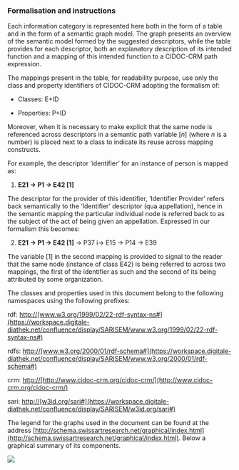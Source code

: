 ### Formalisation and instructions

Each information category is represented here both in the form of a table and in the form of a semantic graph model. The graph presents an overview of the semantic model formed by the suggested descriptors, while the table provides for each descriptor, both an explanatory description of its intended function and a mapping of this intended function to a CIDOC-CRM path expression. 

The mappings present in the table, for readability purpose, use only the class and property identifiers of CIDOC-CRM adopting the formalism of: 

* Classes: E+ID

* Properties: P+ID 

Moreover, when it is necessary to make explicit that the same node is referenced across descriptors in a semantic path variable [*n*] (where *n* is a number) is placed next to a class to indicate its reuse across mapping constructs. 

For example, the descriptor ‘identifier’ for an instance of person is mapped as:

1. **E21 -> P1 -> E42 [1]**

The descriptor for the provider of this identifier, ‘Identifier Provider’ refers back semantically to the ‘Identifier’ descriptor (qua appellation), hence in the semantic mapping the particular individual node is referred back to as the subject of the act of being given an appellation. Expressed in our formalism this becomes: 

2. **E21 -> P1 -> E42 [1]** -> P37 i-> E15 -> P14 -> E39

The variable [1] in the second mapping is provided to signal to the reader that the same node (instance of class E42) is being referred to across two mappings, the first of the identifier as such and the second of its being attributed by some organization.

The classes and properties used in this document belong to the following namespaces using the following prefixes:

rdf: <http://[www.w3.org/1999/02/22-rdf-syntax-ns#](https://workspace.digitale-diathek.net/confluence/display/SARISEM/www.w3.org/1999/02/22-rdf-syntax-ns#)> 

rdfs: <http://[www.w3.org/2000/01/rdf-schema#](https://workspace.digitale-diathek.net/confluence/display/SARISEM/www.w3.org/2000/01/rdf-schema#)> 

crm: <http://[http://www.cidoc-crm.org/cidoc-crm/](http://www.cidoc-crm.org/cidoc-crm/)> 

sari: <http://[w3id.org/sari#](https://workspace.digitale-diathek.net/confluence/display/SARISEM/w3id.org/sari#)> 

The legend for the graphs used in the document can be found at the address [http://schema.swissartresearch.net/graphical/index.html](http://schema.swissartresearch.net/graphical/index.html). Below a graphical summary of its components.


![](https://workspace.digitale-diathek.net/confluence/rest/gliffy/1.0/embeddedDiagrams/315fb819-c32c-4d13-92dd-74dfed959a06.png)